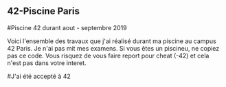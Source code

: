 ## 42-Piscine Paris
#Piscine 42 durant aout - septembre 2019

Voici l'ensemble des travaux que j'ai réalisé durant ma piscine au campus 42 Paris. 
Je n'ai pas mit mes examens.
Si vous êtes un piscineu, ne copiez pas ce code. Vous risquez de vous faire report pour cheat (-42) et cela n'est pas dans votre interet.

#J'ai été accepté à 42
